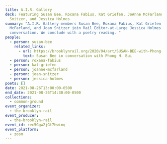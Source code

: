 ```yaml
---
title: A.I.R. Gallery
deck: Featuring Susan Bee, Roxana Fabius, Kat Griefen, JoAnne McFarland, Joan
  Snitzer, and Jessica Holmes
summary: "A.I.R. Gallery members Susan Bee, Roxana Fabius, Kat Griefen, JoAnne
  McFarland, and Joan Snitzer join Rail Editor-at-Large Jessica Holmes for a
  conversation. We conclude with a poetry reading. "
people:
  - person: susan-bee
    related_links:
      - url: https://brooklynrail.org/2020/04/art/SUSAN-BEE-with-Phong-H-Bui
        text: Susan Bee in conversation with Phong H. Bui
  - person: roxana-fabius
  - person: kat-griefen
  - person: joanne-mcfarland
  - person: joan-snitzer
  - person: jessica-holmes
poets: []
date: 2021-08-26T13:00:00-0500
end_date: 2021-08-26T14:30:00-0500
collections:
  - common-ground
event_organizer:
  - the-brooklyn-rail
event_producer:
  - the-brooklyn-rail
event_id: rec5Ggw2jGt7hwinq
event_platform:
  - zoom
---
```

